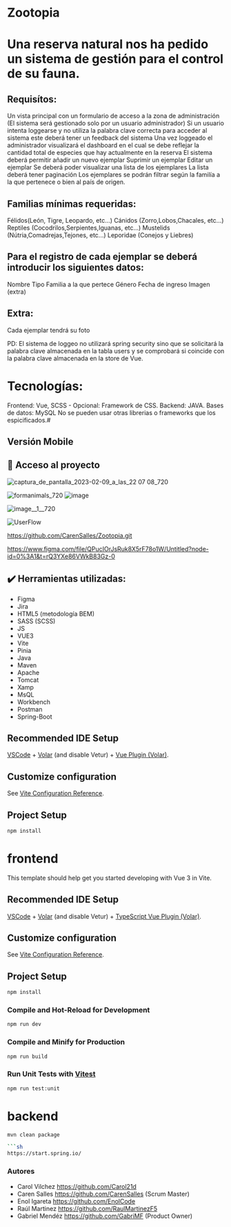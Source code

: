 # Zootopia

# Una reserva natural nos ha pedido un sistema de gestión para el control de su fauna.



## Requisítos:

Un vista principal con un formulario de acceso a la zona de administración (El sistema será gestionado solo por un usuario administrador)
Si un usuario intenta loggearse y no utiliza la palabra clave correcta para acceder al sistema este deberá tener un feedback del sistema
Una vez loggeado el administrador visualizará el dashboard en el cual se debe reflejar la cantidad total de especies que hay actualmente en la reserva
El sistema deberá permitir añadir un nuevo ejemplar
Suprimir un ejemplar
Editar un ejemplar
Se deberá poder visualizar una lista de los ejemplares
La lista deberá tener paginación
Los ejemplares se podrán filtrar según la familía a la que pertenece o bien al país de origen.


## Familias mínimas requeridas:

Félidos(León, Tigre, Leopardo, etc...)
Cánidos (Zorro,Lobos,Chacales, etc...)
Reptiles (Cocodrilos,Serpientes,Iguanas, etc...)
Mustelids (Nútria,Comadrejas,Tejones, etc...)
Leporidae (Conejos y Liebres)


## Para el registro de cada ejemplar se deberá introducir los siguientes datos:

Nombre
Tipo
Familia a la que pertece
Género
Fecha de ingreso
Imagen (extra)


## Extra:

Cada ejemplar tendrá su foto


PD: El sistema de loggeo no utilizará spring security sino que se solicitará la palabra clave almacenada en la tabla users y se comprobará si coincide con la palabra clave almacenada en la store de Vue.


# Tecnologías:

Frontend: Vue, SCSS - Opcional: Framework de CSS.
Backend: JAVA.
Bases de datos: MySQL
No se pueden usar otras librerias o frameworks que los espicificados.# <p align="center"> 


## Versión Mobile




## 📁 Acceso al proyecto

![captura_de_pantalla_2023-02-09_a_las_22 07 08_720](https://user-images.githubusercontent.com/116892294/217942035-4e7d7712-e62e-4647-8477-80c12ac7c86d.png)

![formanimals_720](https://user-images.githubusercontent.com/116892294/217943660-6bdab640-db64-43a2-85e1-3153869f0064.png)
![image](https://user-images.githubusercontent.com/116892825/218055569-ef117d5e-b253-47ef-912c-7797d58e0afc.png)

 ![image__1__720](https://user-images.githubusercontent.com/116892294/217944015-278770b8-33a4-4403-b34c-b4f5372ce723.png)

![UserFlow](https://user-images.githubusercontent.com/116892294/217943442-b114ef69-23b8-40e1-9c6c-9517975ccb9b.png)


https://github.com/CarenSalles/Zootopia.git

https://www.figma.com/file/QPucIOrJsRuk8X5rF78o1W/Untitled?node-id=0%3A1&t=rQ3YXe86VWkB83Gz-0

## :heavy_check_mark: Herramientas utilizadas:
- Figma
- Jira
- HTML5 (metodología BEM)
- SASS (SCSS)
- JS
- VUE3
- Vite
- Pinia
- Java
- Maven
- Apache
- Tomcat
- Xamp
- MsQL
- Workbench
- Postman
- Spring-Boot


## Recommended IDE Setup

[VSCode](https://code.visualstudio.com/) + [Volar](https://marketplace.visualstudio.com/items?itemName=Vue.volar) (and disable Vetur) + [Vue Plugin (Volar)](https://marketplace.visualstudio.com/items?itemName=Vue.vscode-vue-plugin).

## Customize configuration

See [Vite Configuration Reference](https://vitejs.dev/config/).

## Project Setup

```sh
npm install
```




# frontend

This template should help get you started developing with Vue 3 in Vite.

## Recommended IDE Setup

[VSCode](https://code.visualstudio.com/) + [Volar](https://marketplace.visualstudio.com/items?itemName=Vue.volar) (and disable Vetur) + [TypeScript Vue Plugin (Volar)](https://marketplace.visualstudio.com/items?itemName=Vue.vscode-typescript-vue-plugin).

## Customize configuration

See [Vite Configuration Reference](https://vitejs.dev/config/).

## Project Setup

```sh
npm install
```

### Compile and Hot-Reload for Development

```sh
npm run dev
```

### Compile and Minify for Production

```sh
npm run build
```

### Run Unit Tests with [Vitest](https://vitest.dev/)

```sh
npm run test:unit
```
# backend

```sh
mvn clean package

```sh
https://start.spring.io/
```
  
 ### Autores

- Carol Vilchez https://github.com/Carol21d
- Caren Salles https://github.com/CarenSalles (Scrum Master)
- Enol Igareta https://github.com/EnolCode
- Raúl Martinez https://github.com/RaulMartinezF5
- Gabriel Mendéz https://github.com/GabriMF (Product Owner)
